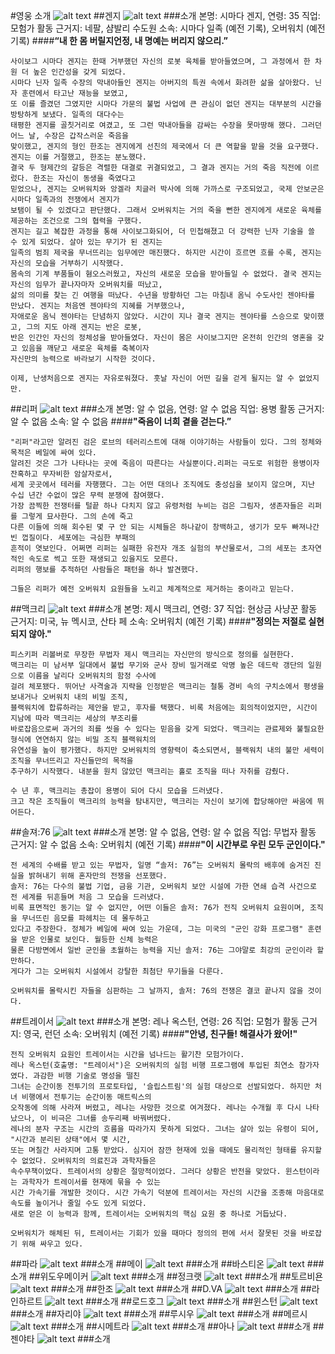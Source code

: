 #영웅 소개
![alt text](https://blzgdapipro-a.akamaihd.net/media/wallpaper/lineup-wide.jpg)
##겐지
![alt text](https://hydra-media.cursecdn.com/overwatch.gamepedia.com/f/fc/Icon-genji.png?version=61b998ca38759750cb87f04d3dbb611b)
###소개
    본명: 시마다 겐지, 연령: 35
    직업: 모험가
    활동 근거지: 네팔, 샴발리 수도원
    소속: 시마다 일족 (예전 기록), 오버워치 (예전 기록)
####**“내 한 몸 버릴지언정, 내 명예는 버리지 않으리.”**

    사이보그 시마다 겐지는 한때 거부했던 자신의 로봇 육체를 받아들였으며, 그 과정에서 한 차원 더 높은 인간성을 갖게 되었다.
    시마다 닌자 일족 수장의 막내아들인 겐지는 아버지의 특권 속에서 화려한 삶을 살아왔다. 닌자 훈련에서 타고난 재능을 보였고, 
    또 이를 즐겼던 그였지만 시마다 가문의 불법 사업에 큰 관심이 없던 겐지는 대부분의 시간을 방탕하게 보냈다. 일족의 대다수는 
    태평한 겐지를 골칫거리로 여겼고, 또 그런 막내아들을 감싸는 수장을 못마땅해 했다. 그러던 어느 날, 수장은 갑작스러운 죽음을 
    맞이했고, 겐지의 형인 한조는 겐지에게 선친의 제국에서 더 큰 역할을 맡을 것을 요구했다. 겐지는 이를 거절했고, 한조는 분노했다.
    결국 두 형제간의 갈등은 격렬한 대결로 귀결되었고, 그 결과 겐지는 거의 죽음 직전에 이르렀다. 한조는 자신이 동생을 죽였다고 
    믿었으나, 겐지는 오버워치와 앙겔라 치글러 박사에 의해 가까스로 구조되었고, 국제 안보군은 시마다 일족과의 전쟁에서 겐지가 
    보탬이 될 수 있겠다고 판단했다. 그래서 오버워치는 거의 죽을 뻔한 겐지에게 새로운 육체를 제공하는 조건으로 그의 협력을 구했다.
    겐지는 길고 복잡한 과정을 통해 사이보그화되어, 더 민첩해졌고 더 강력한 닌자 기술을 쓸 수 있게 되었다. 살아 있는 무기가 된 겐지는
    일족의 범죄 제국을 무너뜨리는 임무에만 매진했다. 하지만 시간이 흐르면 흐를 수록, 겐지는 자신의 모습을 거부하기 시작했다. 
    몸속의 기계 부품들이 혐오스러웠고, 자신의 새로운 모습을 받아들일 수 없었다. 결국 겐지는 자신의 임무가 끝나자마자 오버워치를 떠났고,
    삶의 의미를 찾는 긴 여행을 떠났다. 수년을 방황하던 그는 마침내 옴닉 수도사인 젠야타를 만났다. 겐지는 처음엔 젠야타의 지혜를 거부했으나,
    자애로운 옴닉 젠야타는 단념하지 않았다. 시간이 지나 결국 겐지는 젠야타를 스승으로 맞이했고, 그의 지도 아래 겐지는 반은 로봇, 
    반은 인간인 자신의 정체성을 받아들였다. 자신이 몸은 사이보그지만 온전히 인간의 영혼을 갖고 있음을 깨닫고 새로운 육체를 축복이자 
    자신만의 능력으로 바라보기 시작한 것이다.
    
    이제, 난생처음으로 겐지는 자유로워졌다. 훗날 자신이 어떤 길을 걷게 될지는 알 수 없었지만.
##리퍼
![alt text](https://hydra-media.cursecdn.com/overwatch.gamepedia.com/0/08/Icon-reaper.png?version=df85e73031b87f7b4b1c2af6f09e7d8c)
###소개
    본명: 알 수 없음, 연령: 알 수 없음
    직업: 용병
    활동 근거지: 알 수 없음
    소속: 알 수 없음
####**"죽음이 너희 곁을 걷는다.”**

    "리퍼"라고만 알려진 검은 로브의 테러리스트에 대해 이야기하는 사람들이 있다. 그의 정체와 목적은 베일에 싸여 있다. 
    알려진 것은 그가 나타나는 곳에 죽음이 따른다는 사실뿐이다.리퍼는 극도로 위험한 용병이자 잔혹하고 무자비한 암살자로서, 
    세계 곳곳에서 테러를 자행했다. 그는 어떤 대의나 조직에도 충성심을 보이지 않으며, 지난 수십 년간 수없이 많은 무력 분쟁에 참여했다.
    가장 끔찍한 전쟁터를 털끝 하나 다치지 않고 유령처럼 누비는 검은 그림자, 생존자들은 리퍼를 그렇게 묘사한다. 그의 손에 죽고
    다른 이들에 의해 회수된 몇 구 안 되는 시체들은 하나같이 창백하고, 생기가 모두 빠져나간 빈 껍질이다. 세포에는 극심한 부패의 
    흔적이 엿보인다. 어쩌면 리퍼는 실패한 유전자 개조 실험의 부산물로서, 그의 세포는 초자연적인 속도로 썩고 또한 재생되고 있을지도 모른다.
    리퍼의 행보를 추적하던 사람들은 패턴을 하나 발견했다. 
    
    그들은 리퍼가 예전 오버워치 요원들을 노리고 체계적으로 제거하는 중이라고 믿는다.

##맥크리
![alt text](https://hydra-media.cursecdn.com/overwatch.gamepedia.com/6/64/Icon-mccree.png?version=ca108323d7deed9582c59b6b364dc311)
###소개
    본명: 제시 맥크리, 연령: 37
    직업: 현상금 사냥꾼
    활동 근거지: 미국, 뉴 멕시코, 산타 페
    소속: 오버워치 (예전 기록)
####**"정의는 저절로 실현되지 않아."**

    피스키퍼 리볼버로 무장한 무법자 제시 맥크리는 자신만의 방식으로 정의를 실현한다.
    맥크리는 미 남서부 일대에서 불법 무기와 군사 장비 밀거래로 악명 높은 데드락 갱단의 일원으로 이름을 날리다 오버워치의 함정 수사에
    걸려 체포됐다. 뛰어난 사격술과 지략을 인정받은 맥크리는 철통 경비 속의 구치소에서 평생을 보내거나 오버워치 내의 비밀 조직, 
    블랙워치에 합류하라는 제안을 받고, 후자를 택했다. 비록 처음에는 회의적이었지만, 시간이 지남에 따라 맥크리는 세상의 부조리를 
    바로잡음으로써 과거의 죄를 씻을 수 있다는 믿음을 갖게 되었다. 맥크리는 관료제와 불필요한 형식에 연연하지 않는 비밀 조직 블랙워치의 
    유연성을 높이 평가했다. 하지만 오버워치의 영향력이 축소되면서, 블랙워치 내의 불만 세력이 조직을 무너뜨리고 자신들만의 목적을 
    추구하기 시작했다. 내분을 원치 않았던 맥크리는 홀로 조직을 떠나 자취를 감췄다.
    
    수 년 후, 맥크리는 총잡이 용병이 되어 다시 모습을 드러냈다. 
    크고 작은 조직들이 맥크리의 능력을 탐내지만, 맥크리는 자신이 보기에 합당해야만 싸움에 뛰어든다.
##솔져:76
![alt text](https://hydra-media.cursecdn.com/overwatch.gamepedia.com/1/10/Icon-Soldier76.png?version=cf417c4268040bb6c1bd0c37b2ecc2c7)
###소개
    본명: 알 수 없음, 연령: 알 수 없음
    직업: 무법자
    활동 근거지: 알 수 없음
    소속: 오버워치 (예전 기록)
####**"이 시간부로 우린 모두 군인이다."**

    전 세계의 수배를 받고 있는 무법자, 일명 “솔저: 76”는 오버워치 몰락의 배후에 숨겨진 진실을 밝혀내기 위해 혼자만의 전쟁을 선포했다.
    솔저: 76는 다수의 불법 기업, 금융 기관, 오버워치 보안 시설에 가한 연쇄 습격 사건으로 전 세계를 뒤흔들며 처음 그 모습을 드러냈다. 
    비록 표면적인 동기는 알 수 없지만, 어떤 이들은 솔저: 76가 전직 오버워치 요원이며, 조직을 무너뜨린 음모를 파헤치는 데 몰두하고 
    있다고 주장한다. 정체가 베일에 싸여 있는 가운데, 그는 미국의 "군인 강화 프로그램" 훈련을 받은 인물로 보인다. 월등한 신체 능력은 
    물론 다방면에서 일반 군인을 초월하는 능력을 지닌 솔저: 76는 그야말로 최강의 군인이라 할만하다. 
    게다가 그는 오버워치 시설에서 강탈한 최첨단 무기들을 다룬다.
    
    오버워치를 몰락시킨 자들을 심판하는 그 날까지, 솔저: 76의 전쟁은 결코 끝나지 않을 것이다.
##트레이서
![alt text](https://hydra-media.cursecdn.com/overwatch.gamepedia.com/3/3e/Icon-tracer.png?version=2093b63a48e7efa8c0108673d58e2c25)
###소개
    본명: 레나 옥스턴, 연령: 26
    직업: 모험가
    활동 근거지: 영국, 런던
    소속: 오버워치 (예전 기록)
####**"안녕, 친구들! 해결사가 왔어!"**

    전직 오버워치 요원인 트레이서는 시간을 넘나드는 활기찬 모험가이다.
    레나 옥스턴(호출명: "트레이서")은 오버워치의 실험 비행 프로그램에 투입된 최연소 참가자였다. 과감한 비행 기술로 명성을 떨친 
    그녀는 순간이동 전투기의 프로토타입, '슬립스트림'의 실험 대상으로 선발되었다. 하지만 처녀 비행에서 전투기는 순간이동 매트릭스의 
    오작동에 의해 사라져 버렸고, 레나는 사망한 것으로 여겨졌다. 레나는 수개월 후 다시 나타났으나, 이 비극은 그녀를 송두리째 바꿔버렸다. 
    레나의 분자 구조는 시간의 흐름을 따라가지 못하게 되었다. 그녀는 살아 있는 유령이 되어, "시간과 분리된 상태"에서 몇 시간, 
    또는 며칠간 사라지며 고통 받았다. 심지어 잠깐 현재에 있을 때에도 물리적인 형태를 유지할 수 없었다. 오버워치의 의료진과 과학자들은 
    속수무책이었다. 트레이서의 상황은 절망적이었다. 그러다 상황은 반전을 맞았다. 윈스턴이라는 과학자가 트레이서를 현재에 묶을 수 있는 
    시간 가속기를 개발한 것이다. 시간 가속기 덕분에 트레이서는 자신의 시간을 조종해 마음대로 속도를 높이거나 줄일 수도 있게 되었다. 
    새로 얻은 이 능력과 함께, 트레이서는 오버워치의 핵심 요원 중 하나로 거듭났다.
    
    오버워치가 해체된 뒤, 트레이서는 기회가 있을 때마다 정의의 편에 서서 잘못된 것을 바로잡기 위해 싸우고 있다.

##파라
![alt text](https://hydra-media.cursecdn.com/overwatch.gamepedia.com/f/f3/Icon-pharah.png?version=0bcbcd48fdddc4296887b778925c2b5c)
###소개
##메이
![alt text](https://hydra-media.cursecdn.com/overwatch.gamepedia.com/8/8e/Icon-mei.png?version=9040e2b61356a8ae77fd459d6c83ffa7)
###소개
##바스티온
![alt text](https://hydra-media.cursecdn.com/overwatch.gamepedia.com/c/c9/Icon-bastion.png?version=f1b4880eb60466a9ea967b054c99e878)
###소개
##위도우메이커
![alt text](https://hydra-media.cursecdn.com/overwatch.gamepedia.com/b/b1/Icon-widowmaker.png?version=63389ab465ff0c2329428bfb7d4a0152)
###소개
##정크랫
![alt text](https://hydra-media.cursecdn.com/overwatch.gamepedia.com/9/99/Icon-Junkrat.png?version=b3ccd9300355289771f1aab255cb935f)
###소개
##토르비욘
![alt text](https://hydra-media.cursecdn.com/overwatch.gamepedia.com/0/08/Icon-torbjorn.png?version=32b3e0a1592fac3d96e70a308bff6af6)
###소개
##한조
![alt text](https://hydra-media.cursecdn.com/overwatch.gamepedia.com/b/b1/Icon-hanzo.png?version=7209e19af6ad14c0cdb5c60f9e8908bd)
###소개
##D.VA
![alt text](https://hydra-media.cursecdn.com/overwatch.gamepedia.com/a/a1/Icon-dva.png?version=7c726533f8962714a2b8ce01bf018db0)
###소개
##라인하르트
![alt text](https://hydra-media.cursecdn.com/overwatch.gamepedia.com/c/cc/Icon-reinhardt.png?version=87c6d057e2198a6ef338d7cb9c754490)
###소개
##로드호그
![alt text](https://hydra-media.cursecdn.com/overwatch.gamepedia.com/1/16/Icon-Roadhog.png?version=f33acf402103eda3175c149c35da9f79)
###소개
##윈스턴
![alt text](https://hydra-media.cursecdn.com/overwatch.gamepedia.com/2/28/Icon-winston.png?version=b1f785aeafc8a08bb4d2e06f8e14e295)
###소개
##자리야
![alt text](https://hydra-media.cursecdn.com/overwatch.gamepedia.com/3/32/Icon-zarya.png?version=33f824c6843b916473b92c14918dd37c)
###소개
##루시우
![alt text](https://hydra-media.cursecdn.com/overwatch.gamepedia.com/6/66/Icon-Lucio.png?version=edded253e8492b9036044c274a7fc4d4)
###소개
##메르시
![alt text](https://hydra-media.cursecdn.com/overwatch.gamepedia.com/3/3d/Icon-mercy.png?version=1c91cc1d91daa7ed561658de97bf6614)
###소개
##시메트라
![alt text](https://hydra-media.cursecdn.com/overwatch.gamepedia.com/4/45/Icon-symmetra.png?version=ceda6f6d72f51dba9c8c07ade4aa9df4)
###소개
##아나
![alt text](https://hydra-media.cursecdn.com/overwatch.gamepedia.com/8/87/Icon-ana.png?version=b6c1ab05d05523cce020111b3f7d8f00)
###소개
##젠야타
![alt text](https://hydra-media.cursecdn.com/overwatch.gamepedia.com/9/91/Icon-zenyatta.png?version=d4563a76072241ad41704956cc8b7007)
###소개
